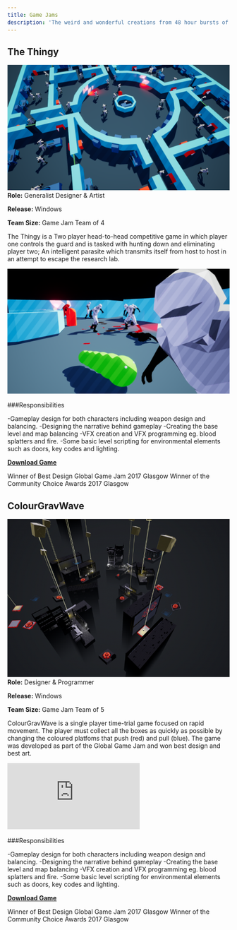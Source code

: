 ```yaml
---
title: Game Jams 
description: 'The weird and wonderful creations from 48 hour bursts of game development'
---
```


## The Thingy
![The Thingy](./O9kZQq.png)
**Role:** Generalist Designer & Artist

**Release:** Windows​

**Team Size:** Game Jam Team of 4

The Thingy is a Two player head-to-head competitive game in which player one controls the guard and is tasked with hunting down and eliminating player two; An intelligent parasite which transmits itself from host to host in an attempt to escape the research lab.

![The Thingy](./XTIt_N.png)

###Responsibilities

-Gameplay design for both characters including weapon design and balancing.
-Designing the narrative behind gameplay
-Creating the base level and map balancing
-VFX creation and VFX programming eg. blood splatters and fire.
-Some basic level scripting for environmental elements such as doors, key codes and lighting.

 **[Download Game](https://hexterion.itch.io/the-thingy-)** 

Winner of Best Design Global Game Jam 2017 Glasgow 
Winner of the Community Choice Awards 2017 Glasgow

## ColourGravWave
![ColourGravWave](./ColourGravWave.png)
**Role:** Designer & Programmer

**Release:** Windows​

**Team Size:** Game Jam Team of 5

ColourGravWave is a single player time-trial game focused on rapid movement. The player must collect all the boxes as quickly as possible by changing the coloured platfoms that push (red) and pull (blue). The game was developed as part of the Global Game Jam and won best design and best art.

 <div class="auto-resizable-iframe">
   <div>
    <iframe frameborder="0" allowfullscreen="" src="https://www.youtube.com/watch?v=T6pKSMEk_Nc?autoplay=1&mute=1" title="ColourGravWave Demo" allow="accelerometer; autoplay; clipboard-write; encrypted-media; gyroscope; picture-in-picture" ></iframe>
  </div>
</div>

###Responsibilities

-Gameplay design for both characters including weapon design and balancing.
-Designing the narrative behind gameplay
-Creating the base level and map balancing
-VFX creation and VFX programming eg. blood splatters and fire.
-Some basic level scripting for environmental elements such as doors, key codes and lighting.

 **[Download Game](https://hexterion.itch.io/the-thingy-)** 

Winner of Best Design Global Game Jam 2017 Glasgow 
Winner of the Community Choice Awards 2017 Glasgow
